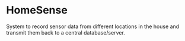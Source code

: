 # HomeSense

System to record sensor data from different locations in the house and transmit them back to a central database/server.

